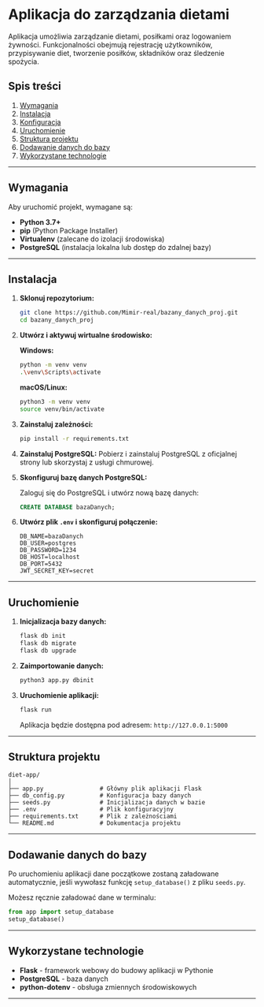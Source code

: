 # Aplikacja do zarządzania dietami

Aplikacja umożliwia zarządzanie dietami, posiłkami oraz logowaniem żywności. Funkcjonalności obejmują rejestrację użytkowników, przypisywanie diet, tworzenie posiłków, składników oraz śledzenie spożycia.

## Spis treści

1. [Wymagania](#wymagania)
2. [Instalacja](#instalacja)
3. [Konfiguracja](#konfiguracja)
4. [Uruchomienie](#uruchomienie)
5. [Struktura projektu](#struktura-projektu)
6. [Dodawanie danych do bazy](#dodawanie-danych-do-bazy)
7. [Wykorzystane technologie](#wykorzystane-technologie)

---

## Wymagania

Aby uruchomić projekt, wymagane są:

- **Python 3.7+**
- **pip** (Python Package Installer)
- **Virtualenv** (zalecane do izolacji środowiska)
- **PostgreSQL** (instalacja lokalna lub dostęp do zdalnej bazy)

---

## Instalacja

1. **Sklonuj repozytorium:**

   ```bash
   git clone https://github.com/Mimir-real/bazany_danych_proj.git
   cd bazany_danych_proj
   ```

2. **Utwórz i aktywuj wirtualne środowisko:**

   **Windows:**
   ```bash
   python -m venv venv
   .\venv\Scripts\activate
   ```
   **macOS/Linux:**
   ```bash
   python3 -m venv venv
   source venv/bin/activate
   ```

3. **Zainstaluj zależności:**
   ```bash
   pip install -r requirements.txt
   ```

4. **Zainstaluj PostgreSQL:**
   Pobierz i zainstaluj PostgreSQL z oficjalnej strony lub skorzystaj z usługi chmurowej.

5. **Skonfiguruj bazę danych PostgreSQL:**

   Zaloguj się do PostgreSQL i utwórz nową bazę danych:
   ```sql
   CREATE DATABASE bazaDanych;
   ```

6. **Utwórz plik `.env` i skonfiguruj połączenie:**
   
   ```plaintext
   DB_NAME=bazaDanych
   DB_USER=postgres
   DB_PASSWORD=1234
   DB_HOST=localhost
   DB_PORT=5432
   JWT_SECRET_KEY=secret
   ```
   
---

## Uruchomienie

1. **Inicjalizacja bazy danych:**

   ```bash
   flask db init
   flask db migrate
   flask db upgrade
   ```

2. **Zaimportowanie danych:**
   
   ```bash
   python3 app.py dbinit
   ```

3. **Uruchomienie aplikacji:**
   
   ```bash
   flask run
   ```
   
   Aplikacja będzie dostępna pod adresem: `http://127.0.0.1:5000`

---

## Struktura projektu

```
diet-app/
│
├── app.py                # Główny plik aplikacji Flask
├── db_config.py          # Konfiguracja bazy danych
├── seeds.py              # Inicjalizacja danych w bazie
├── .env                  # Plik konfiguracyjny
├── requirements.txt      # Plik z zależnościami
└── README.md             # Dokumentacja projektu
```

---

## Dodawanie danych do bazy

Po uruchomieniu aplikacji dane początkowe zostaną załadowane automatycznie, jeśli wywołasz funkcję `setup_database()` z pliku `seeds.py`.

Możesz ręcznie załadować dane w terminalu:

```python
from app import setup_database
setup_database()
```

---

## Wykorzystane technologie

- **Flask** - framework webowy do budowy aplikacji w Pythonie
- **PostgreSQL** - baza danych
- **python-dotenv** - obsługa zmiennych środowiskowych

---

